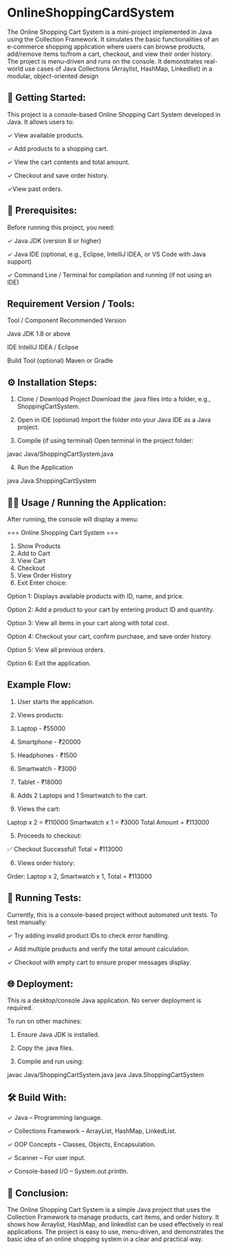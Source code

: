 # OnlineShoppingCardSystem

The Online Shopping Cart System is a mini-project implemented in Java using the Collection Framework. It simulates the basic functionalities of an e-commerce shopping application where users can browse products, add/remove items to/from a cart, checkout, and view their order history.
The project is menu-driven and runs on the console. It demonstrates real-world use cases of Java Collections (Arraylist, HashMap, Linkedlist) in a modular, object-oriented design

🚀 Getting Started:
-----------------
This project is a console-based Online Shopping Cart System developed in Java. It allows users to:

✓ View available products.

✓ Add products to a shopping cart.

✓ View the cart contents and total amount.

✓ Checkout and save order history.

✓View past orders.


🧱 Prerequisites:
---------------
Before running this project, you need:

✓ Java JDK (version 8 or higher)

✓ Java IDE (optional, e.g., Eclipse, IntelliJ IDEA, or VS Code with Java support)

✓ Command Line / Terminal for compilation and running (if not using an IDE)

Requirement Version / Tools:
-----------------------------
Tool / Component	                     Recommended Version

Java JDK	                             1.8 or above

IDE	                                   IntelliJ IDEA / Eclipse

Build Tool (optional)	                 Maven or Gradle

⚙️ Installation Steps:
-------------------
1. Clone / Download Project
Download the .java files into a folder, e.g., ShoppingCartSystem.


2. Open in IDE (optional)
Import the folder into your Java IDE as a Java project.


3. Compile (if using terminal)
Open terminal in the project folder:

javac Java/ShoppingCartSystem.java


4. Run the Application

java Java.ShoppingCartSystem


🧑‍💻 Usage / Running the Application:
---------------------------------
After running, the console will display a menu:

=== Online Shopping Cart System ===
1. Show Products
2. Add to Cart
3. View Cart
4. Checkout
5. View Order History
6. Exit
Enter choice:

Option 1: Displays available products with ID, name, and price.

Option 2: Add a product to your cart by entering product ID and quantity.

Option 3: View all items in your cart along with total cost.

Option 4: Checkout your cart, confirm purchase, and save order history.

Option 5: View all previous orders.

Option 6: Exit the application.


Example Flow:
-------------
1. User starts the application.


2. Views products:

1. Laptop - ₹55000
2. Smartphone - ₹20000
3. Headphones - ₹1500
4. Smartwatch - ₹3000
5. Tablet - ₹18000


3. Adds 2 Laptops and 1 Smartwatch to the cart.


4. Views the cart:

Laptop x 2 = ₹110000
Smartwatch x 1 = ₹3000
Total Amount = ₹113000


5. Proceeds to checkout:

✅ Checkout Successful! Total = ₹113000


6. Views order history:

Order: Laptop x 2, Smartwatch x 1, Total = ₹113000


🧪 Running Tests:
---------------
Currently, this is a console-based project without automated unit tests.
To test manually:

✓ Try adding invalid product IDs to check error handling.

✓ Add multiple products and verify the total amount calculation.

✓ Checkout with empty cart to ensure proper messages display.


🌐 Deployment:
------------
This is a desktop/console Java application. No server deployment is required.

To run on other machines:

1. Ensure Java JDK is installed.


2. Copy the .java files.


3. Compile and run using:

javac Java/ShoppingCartSystem.java
java Java.ShoppingCartSystem


🛠️ Build With:
------------ 

✓ Java – Programming language.

✓ Collections Framework – ArrayList, HashMap, LinkedList.

✓ OOP Concepts – Classes, Objects, Encapsulation.

✓ Scanner – For user input.

✓ Console-based I/O – System.out.println.

🏁 Conclusion:
-----------

The Online Shopping Cart System is a simple Java project that uses the Collection Framework to manage products, cart items, and order history. It shows how Arraylist, HashMap, and linkedlist can be used effectively in real applications. The project is easy to use, menu-driven, and demonstrates the basic idea of an online shopping system in a clear and practical way.
